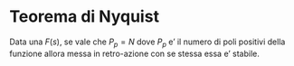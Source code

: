 # Teorema di Nyquist

Data una $F(s)$﻿, se vale che $P_p = N$﻿ dove $P_p$﻿ e’ il numero di poli positivi della funzione allora messa in retro-azione con se stessa essa e’ stabile.
